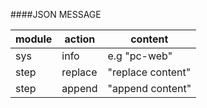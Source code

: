 ####JSON MESSAGE

module | action | content
------------ | ------------- | ------------
sys | info  | e.g "pc-web"
step | replace  | "replace content"
step | append  | "append content"
